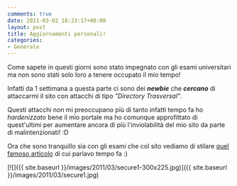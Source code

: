 ```yaml
---
comments: true
date: 2011-03-02 18:23:17+00:00
layout: post
title: Aggiornamenti personali!
categories:
- Generale
---
```


Come sapete in questi giorni sono stato impegnato con gli esami universitari ma non sono stati solo loro a tenere occupato il mio tempo!

Infatti da 1 settimana a questa parte ci sono dei _**newbie**_ che _**cercano**_ di attaccarmi il sito con attacchi di tipo _"Directory Trasversal"_.

Questi attacchi non mi preoccupano più di tanto infatti tempo fa ho _hardenizzato_ bene il mio portale ma ho comunque approfittato di quest'ultimi per aumentare ancora di più l'inviolabilità del mio sito da parte di malintenzionati! :D

Ora che sono tranquillo sia con gli esami che col sito vediamo di stilare [quel famoso articolo](http://www.polslinux.it/generale/modalita-esame) di cui parlavo tempo fa :)

[![]({{ site.baseurl }}/images/2011/03/secure1-300x225.jpg)]({{ site.baseurl }}/images/2011/03/secure1.jpg)
